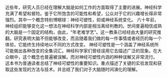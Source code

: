 近些年，研究人员已经在理解大脑是如何工作的方面取得了主要的进展。神经科学充满了希望和冒险。鉴于它所饱含的可能性和希望，公众对于它的兴趣增长得非常强烈。其中一个概念特别博眼球：神经可塑性，抑或神经系统变化。
六十年前，神经组织能够变化这一想法在神经科学内部是相当离经判教的。世间普遍相信成熟的大脑是一个固定的结构，由此，“年老难学艺”。这一教条已经经由大量的研究推翻。研究表明大脑不但能够改变，而且随着我们做的每一件事情或者经历的每一个体验，它能终生持续地以不同的方式改变。
神经可塑性是一个涵盖了神经系统所可能做出各种改变的全集词汇。神经科学家们曾经误用它去描述广泛的现象。在大众眼中，这个概念也普遍被误解。而对神经可塑性内涵的种种误解又非常流行。
这本书为普通读者总结了神经可塑性的重要知识。重点描述了关键的实验发现和获取这些发现的方法与技术。并总结了我们对于大脑随时间演化的理解。

